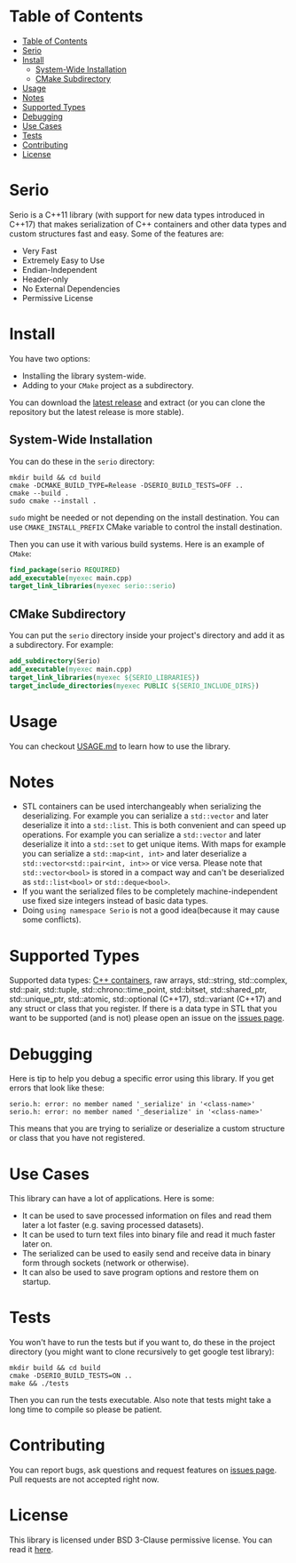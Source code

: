 # Table of Contents
- [Table of Contents](#table-of-contents)
- [Serio](#serio)
- [Install](#install)
  - [System-Wide Installation](#system-wide-installation)
  - [CMake Subdirectory](#cmake-subdirectory)
- [Usage](#usage)
- [Notes](#notes)
- [Supported Types](#supported-types)
- [Debugging](#debugging)
- [Use Cases](#use-cases)
- [Tests](#tests)
- [Contributing](#contributing)
- [License](#license)

# Serio 
Serio is a C++11 library (with support for new data types introduced in C++17) that makes serialization of C++ containers and other data types and custom structures fast and easy. Some of the features are:

+ Very Fast
+ Extremely Easy to Use
+ Endian-Independent
+ Header-only
+ No External Dependencies
+ Permissive License

# Install
You have two options:
+ Installing the library system-wide.
+ Adding to your ```CMake``` project as a subdirectory.

You can download the [latest release](https://github.com/ShahriarSS/Serio/releases/latest) and extract (or you can clone the repository but the latest release is more stable).

## System-Wide Installation
You can do these in the ```serio``` directory:

``` shell
mkdir build && cd build
cmake -DCMAKE_BUILD_TYPE=Release -DSERIO_BUILD_TESTS=OFF ..
cmake --build .
sudo cmake --install .
```

```sudo``` might be needed or not depending on the install destination. You can use ```CMAKE_INSTALL_PREFIX``` CMake variable to control the install destination.

Then you can use it with various build systems. Here is an example of ```CMake```:

``` cmake
find_package(serio REQUIRED)
add_executable(myexec main.cpp)
target_link_libraries(myexec serio::serio)
```

## CMake Subdirectory
You can put the ```serio``` directory inside your project's directory and add it as a subdirectory. For example:

``` cmake
add_subdirectory(Serio)
add_executable(myexec main.cpp)
target_link_libraries(myexec ${SERIO_LIBRARIES})
target_include_directories(myexec PUBLIC ${SERIO_INCLUDE_DIRS})
```

# Usage
You can checkout [USAGE.md](USAGE.md) to learn how to use the library.

# Notes
+ STL containers can be used interchangeably when serializing the deserializing. For example you can serialize a ```std::vector``` and later deserialize it into a ```std::list```. This is both convenient and can speed up operations. For example you can serialize a ```std::vector``` and later deserialize it into a ```std::set``` to get unique items. With maps for example you can serialize a ```std::map<int, int>``` and later deserialize a ```std::vector<std::pair<int, int>>``` or vice versa. Please note that ```std::vector<bool>``` is stored in a compact way and can't be deserialized as ```std::list<bool>``` or ```std::deque<bool>```.
+ If you want the serialized files to be completely machine-independent use fixed size integers instead of basic data types.
+ Doing ```using namespace Serio``` is not a good idea(because it may cause some conflicts).

# Supported Types
Supported data types: [C++ containers](http://www.cplusplus.com/reference/stl/), raw arrays, std::string, std::complex, std::pair, std::tuple, std::chrono::time_point, std::bitset, std::shared_ptr, std::unique_ptr, std::atomic, std::optional (C++17), std::variant (C++17) and any struct or class that you register. If there is a data type in STL that you want to be supported (and is not) please open an issue on the [issues page](../../issues).

# Debugging
Here is tip to help you debug a specific error using this library. If you get errors that look like these:

``` log
serio.h: error: no member named '_serialize' in '<class-name>'
serio.h: error: no member named '_deserialize' in '<class-name>'
```

This means that you are trying to serialize or deserialize a custom structure or class that you have not registered.

# Use Cases
This library can have a lot of applications. Here is some:

+ It can be used to save processed information on files and read them later a lot faster (e.g. saving processed datasets).
+ It can be used to turn text files into binary file and read it much faster later on.
+ The serialized can be used to easily send and receive data in binary form through sockets (network or otherwise).
+ It can also be used to save program options and restore them on startup.

# Tests
You won't have to run the tests but if you want to, do these in the project directory (you might want to clone recursively to get google test library):

``` shell
mkdir build && cd build
cmake -DSERIO_BUILD_TESTS=ON ..
make && ./tests
```

Then you can run the tests executable. Also note that tests might take a long time to compile so please be patient.

# Contributing
You can report bugs, ask questions and request features on [issues page](../../issues). Pull requests are not accepted right now.

# License
This library is licensed under BSD 3-Clause permissive license. You can read it [here](LICENSE.md).

